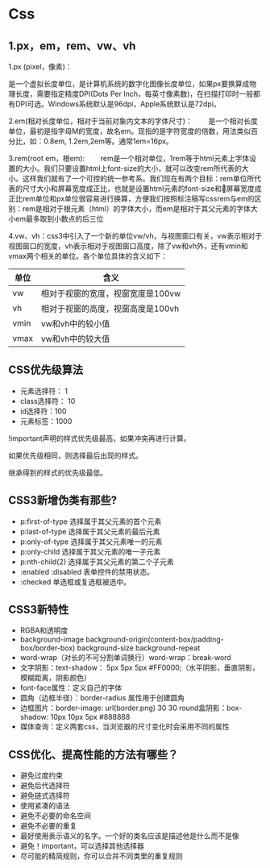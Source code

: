 # Css
## 1.px，em，rem、vw、vh
1.px (pixel，像素)：  

   是一个虚拟长度单位，是计算机系统的数字化图像长度单位，如果px要换算成物理长度，需要指定精度DPI(Dots Per Inch，每英寸像素数)，在扫描打印时一般都有DPI可选。Windows系统默认是96dpi，Apple系统默认是72dpi。

2.em(相对长度单位，相对于当前对象内文本的字体尺寸)：       
    是一个相对长度单位，最初是指字母M的宽度，故名em。现指的是字符宽度的倍数，用法类似百分比，如：0.8em, 1.2em,2em等。通常1em=16px。

3.rem(root em，根em):   
    
    rem是一个相对单位，1rem等于html元素上字体设置的大小。我们只要设置html上font-size的大小，就可以改变rem所代表的大小。这样我们就有了一个可控的统一参考系。我们现在有两个目标：rem单位所代表的尺寸大小和屏幕宽度成正比，也就是设置html元素的font-size和屏幕宽度成正比rem单位和px单位很容易进行换算，方便我们按照标注稿写cssrem与em的区别：rem是相对于根元素（html）的字体大小，而em是相对于其父元素的字体大小em最多取到小数点的后三位

4.vw、vh：css3中引入了一个新的单位vw/vh，与视图窗口有关，vw表示相对于视图窗口的宽度，vh表示相对于视图窗口高度，除了vw和vh外，还有vmin和vmax两个相关的单位。各个单位具体的含义如下：

| 单位 | 含义 | 
| ------ | ------ | 
|vw|相对于视窗的宽度，视窗宽度是100vw|
|vh|相对于视窗的高度，视窗高度是100vh|
|vmin|vw和vh中的较小值|
|vmax|vw和vh中的较大值|

## CSS优先级算法
- 元素选择符： 1
- class选择符： 10
- id选择符：100
- 元素标签：1000

!important声明的样式优先级最高，如果冲突再进行计算。

如果优先级相同，则选择最后出现的样式。

继承得到的样式的优先级最低。

## CSS3新增伪类有那些?
- p:first-of-type 选择属于其父元素的首个元素
- p:last-of-type 选择属于其父元素的最后元素
- p:only-of-type 选择属于其父元素唯一的元素
- p:only-child 选择属于其父元素的唯一子元素
- p:nth-child(2) 选择属于其父元素的第二个子元素
- :enabled :disabled 表单控件的禁用状态。
- :checked 单选框或复选框被选中。

## CSS3新特性
- RGBA和透明度
- background-image background-origin(content-box/padding-box/border-box) background-size background-repeat
- word-wrap（对长的不可分割单词换行）word-wrap：break-word
- 文字阴影：text-shadow： 5px 5px 5px #FF0000;（水平阴影，垂直阴影，模糊距离，阴影颜色）
- font-face属性：定义自己的字体
- 圆角（边框半径）：border-radius 属性用于创建圆角
- 边框图片：border-image: url(border.png) 30 30 round盒阴影：box-shadow: 10px 10px 5px #888888
- 媒体查询：定义两套css，当浏览器的尺寸变化时会采用不同的属性

## CSS优化、提高性能的方法有哪些？
- 避免过度约束
- 避免后代选择符
- 避免链式选择符
- 使用紧凑的语法
- 避免不必要的命名空间
- 避免不必要的重复
- 最好使用表示语义的名字。一个好的类名应该是描述他是什么而不是像
- 避免！important，可以选择其他选择器
- 尽可能的精简规则，你可以合并不同类里的重复规则
